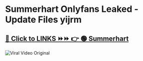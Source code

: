
 # Summerhart Onlyfans Leaked - Update Files yijrm

## <h2><a href="https://clipsfans.com/Summerhart&ref=git">🔗 Click to LINKS ⏩⏩ 👉 🟢 Summerhart </a></h2>

<a href="https://clipsfans.com/Summerhart&ref=git" rel="nofollow" data-target="animated-image.originalLink"><img src="https://i.ibb.co.com/xMMVF88/686577567.gif" alt="Viral Video Original" style="max-width: 100%; display: inline-block;" data-target="animated-image.originalImage"></a>

